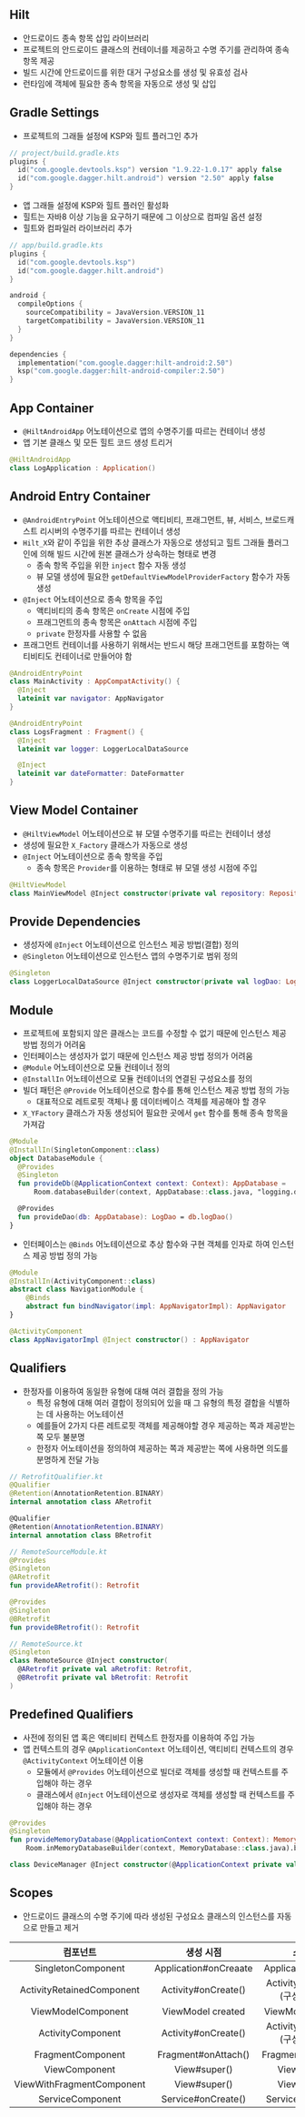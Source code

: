 ## Hilt
- 안드로이드 종속 항목 삽입 라이브러리
- 프로젝트의 안드로이드 클래스의 컨테이너를 제공하고 수명 주기를 관리하여 종속 항목 제공
- 빌드 시간에 안드로이드를 위한 대거 구성요소를 생성 및 유효성 검사
- 런타임에 객체에 필요한 종속 항목을 자동으로 생성 및 삽입

## Gradle Settings
- 프로젝트의 그래들 설정에 KSP와 힐트 플러그인 추가
```kts
// project/build.gradle.kts
plugins {
  id("com.google.devtools.ksp") version "1.9.22-1.0.17" apply false
  id("com.google.dagger.hilt.android") version "2.50" apply false
}
```
- 앱 그래들 설정에 KSP와 힐트 플러인 활성화
- 힐트는 자바8 이상 기능을 요구하기 때문에 그 이상으로 컴파일 옵션 설정
- 힐트와 컴파일러 라이브러리 추가
```kts
// app/build.gradle.kts
plugins {
  id("com.google.devtools.ksp")
  id("com.google.dagger.hilt.android")
}

android {
  compileOptions {
    sourceCompatibility = JavaVersion.VERSION_11
    targetCompatibility = JavaVersion.VERSION_11
  }
}

dependencies {
  implementation("com.google.dagger:hilt-android:2.50")
  ksp("com.google.dagger:hilt-android-compiler:2.50")
}
```

## App Container
- `@HiltAndroidApp` 어노테이션으로 앱의 수명주기를 따르는 컨테이너 생성
- 앱 기본 클래스 및 모든 힐트 코드 생성 트리거
```kt
@HiltAndroidApp
class LogApplication : Application()
```

## Android Entry Container
- `@AndroidEntryPoint` 어노테이션으로 액티비티, 프래그먼트, 뷰, 서비스, 브로드캐스트 리시버의 수명주기를 따르는 컨테이너 생성
- `Hilt_X`와 같이 주입을 위한 추상 클래스가 자동으로 생성되고 힐트 그래들 플러그인에 의해 빌드 시간에 원본 클래스가 상속하는 형태로 변경
  - 종속 항목 주입을 위한 `inject` 함수 자동 생성
  - 뷰 모델 생성에 필요한 `getDefaultViewModelProviderFactory` 함수가 자동 생성
- `@Inject` 어노테이션으로 종속 항목을 주입
  - 액티비티의 종속 항목은 `onCreate` 시점에 주입
  - 프래그먼트의 종속 항목은 `onAttach` 시점에 주입
  - `private` 한정자를 사용할 수 없음
- 프래그먼트 컨테이너를 사용하기 위해서는 반드시 해당 프래그먼트를 포함하는 액티비티도 컨테이너로 만들어야 함
```kt
@AndroidEntryPoint
class MainActivity : AppCompatActivity() {
  @Inject
  lateinit var navigator: AppNavigator
}
```
```kt
@AndroidEntryPoint
class LogsFragment : Fragment() {
  @Inject
  lateinit var logger: LoggerLocalDataSource

  @Inject
  lateinit var dateFormatter: DateFormatter
}
```

## View Model Container
- `@HiltViewModel` 어노테이션으로 뷰 모델 수명주기를 따르는 컨테이너 생성
- 생성에 필요한 `X_Factory` 클래스가 자동으로 생성
- `@Inject` 어노테이션으로 종속 항목을 주입
  - 종속 항목은 `Provider`를 이용하는 형태로 뷰 모델 생성 시점에 주입
```kt
@HiltViewModel
class MainViewModel @Inject constructor(private val repository: Repository) : ViewMode()
```

## Provide Dependencies
- 생성자에 `@Inject` 어노테이션으로 인스턴스 제공 방법(결합) 정의
- `@Singleton` 어노테이션으로 인스턴스 앱의 수명주기로 범위 정의
```kt
@Singleton
class LoggerLocalDataSource @Inject constructor(private val logDao: LogDao)
```

## Module
- 프로젝트에 포함되지 않은 클래스는 코드를 수정할 수 없기 때문에 인스턴스 제공 방법 정의가 어려움
- 인터페이스는 생성자가 없기 때문에 인스턴스 제공 방법 정의가 어려움
- `@Module` 어노테이션으로 모듈 컨테이너 정의
- `@InstallIn` 어노테이션으로 모듈 컨테이너의 연결된 구성요소를 정의
- 빌더 패턴은 `@Provide` 어노테이션으로 함수를 통해 인스턴스 제공 방법 정의 가능
  - 대표적으로 레트로핏 객체나 룸 데이터베이스 객체를 제공해야 할 경우
- `X_YFactory` 클래스가 자동 생성되어 필요한 곳에서 `get` 함수를 통해 종속 항목을 가져감
```kt
@Module
@InstallIn(SingletonComponent::class)
object DatabaseModule {
  @Provides
  @Singleton
  fun provideDb(@ApplicationContext context: Context): AppDatabase =
      Room.databaseBuilder(context, AppDatabase::class.java, "logging.db").build()

  @Provides
  fun provideDao(db: AppDatabase): LogDao = db.logDao()
}
```
- 인터페이스는 `@Binds` 어노테이션으로 추상 함수와 구현 객체를 인자로 하여 인스턴스 제공 방법 정의 가능
```kt
@Module
@InstallIn(ActivityComponent::class)
abstract class NavigationModule {
    @Binds
    abstract fun bindNavigator(impl: AppNavigatorImpl): AppNavigator
}

@ActivityComponent
class AppNavigatorImpl @Inject constructor() : AppNavigator
```

## Qualifiers
- 한정자를 이용하여 동일한 유형에 대해 여러 결합을 정의 가능
  - 특정 유형에 대해 여러 결합이 정의되어 있을 때 그 유형의 특정 결합을 식별하는 데 사용하는 어노테이션
  - 예를들어 2가지 다른 레트로핏 객체를 제공해야할 경우 제공하는 쪽과 제공받는 쪽 모두 불분명
  - 한정자 어노테이션을 정의하여 제공하는 쪽과 제공받는 쪽에 사용하면 의도를 분명하게 전달 가능
```kt
// RetrofitQualifier.kt
@Qualifier
@Retention(AnnotationRetention.BINARY)
internal annotation class ARetrofit

@Qualifier
@Retention(AnnotationRetention.BINARY)
internal annotation class BRetrofit
```
```kt
// RemoteSourceModule.kt
@Provides
@Singleton
@ARetrofit
fun provideARetrofit(): Retrofit

@Provides
@Singleton
@BRetrofit
fun provideBRetrofit(): Retrofit
```
```kt
// RemoteSource.kt
@Singleton
class RemoteSource @Inject constructor(
  @ARetrofit private val aRetrofit: Retrofit,
  @BRetrofit private val bRetrofit: Retrofit
)
```

## Predefined Qualifiers
- 사전에 정의된 앱 혹은 액티비티 컨텍스트 한정자를 이용하여 주입 가능
- 앱 컨텍스트의 경우 `@ApplicationContext` 어노테이션, 액티비티 컨텍스트의 경우 `@ActivityContext` 어노테이션 이용
  - 모듈에서 `@Provides` 어노테이션으로 빌더로 객체를 생성할 때 컨텍스트를 주입해야 하는 경우
  - 클래스에서 `@Inject` 어노테이션으로 생성자로 객체를 생성할 때 컨텍스트를 주입해야 하는 경우
```kt
@Provides
@Singleton
fun provideMemoryDatabase(@ApplicationContext context: Context): MemoryDatabase =
    Room.inMemoryDatabaseBuilder(context, MemoryDatabase::class.java).build()
```
```kt
class DeviceManager @Inject constructor(@ApplicationContext private val context: Context)
```

## Scopes
- 안드로이드 클래스의 수명 주기에 따라 생성된 구성요소 클래스의 인스턴스를 자동으로 만들고 제거

|        **컴포넌트**       |     **생성 시점**     |             **소멸 시점**             |
|:-------------------------:|:---------------------:|:-------------------------------------:|
|     SingletonComponent    | Application#onCreaate |         Application destroyed         |
| ActivityRetainedComponent |  Activity#onCreate()  | Activity#onDestroy() (구성 변경 제외) |
|     ViewModelComponent    |   ViewModel created   |          ViewModel destroyed          |
|     ActivityComponent     |  Activity#onCreate()  | Activity#onDestroy() (구성 변경 포함) |
|     FragmentComponent     |  Fragment#onAttach()  |          Fragment#onDestroy()         |
|       ViewComponent       |      View#super()     |             View destroyed            |
| ViewWithFragmentComponent |      View#super()     |             View destroyed            |
|      ServiceComponent     |   Service#onCreate()  |          Service#onDestroy()          |
